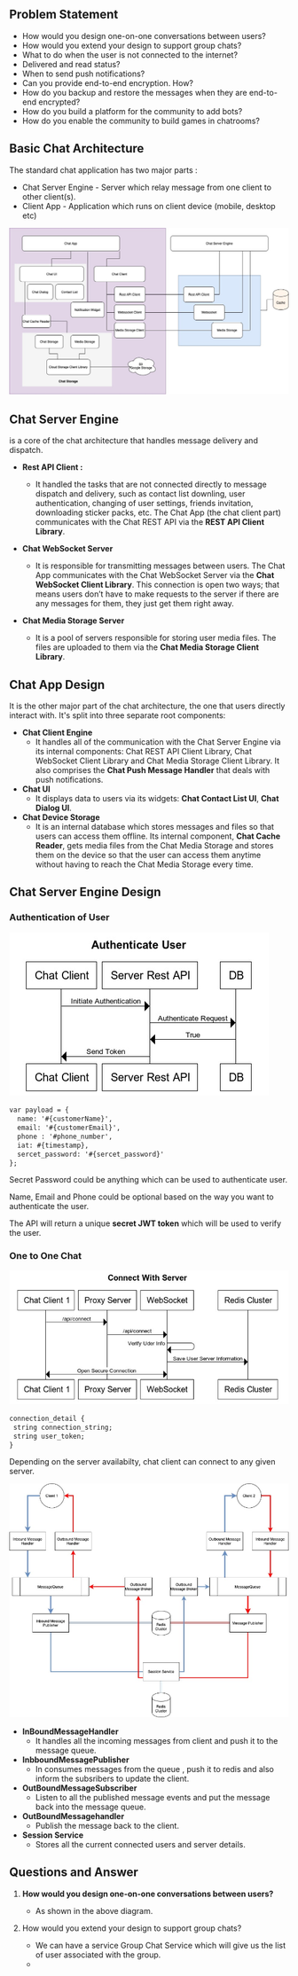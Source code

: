 ## Problem Statement
* How would you design one-on-one conversations between users?
* How would you extend your design to support group chats?
* What to do when the user is not connected to the internet?
* Delivered and read status?
* When to send push notifications?
* Can you provide end-to-end encryption. How?
* How do you backup and restore the messages when they are end-to-end encrypted?
* How do you build a platform for the community to add bots?
* How do you enable the community to build games in chatrooms?

## Basic Chat Architecture
The standard chat application has two major parts : 
- Chat Server Engine - Server which relay message from one client to other client(s).
- Client App - Application which runs on client device (mobile, desktop etc)

![Chat Architecture](chat_arh.jpg)

## Chat Server Engine

is a core of the chat architecture that handles message delivery and dispatch. 

- **Rest API Client :** 

  - It handled the tasks that are not connected directly to message dispatch and delivery, such as contact list downling, user authentication, changing of user settings, friends invitation, downloading sticker packs, etc. The Chat App (the chat client part) communicates with the Chat REST API via the **REST API Client Library**.

- **Chat WebSocket Server**

  -  It is responsible for transmitting messages between users. The Chat App communicates with the Chat WebSocket Server via the **Chat WebSocket Client Library**. This connection is open two ways; that means users don’t have to make requests to the server if there are any messages for them, they just get them right away.

- **Chat Media Storage Server** 

  - It is a pool of servers responsible for storing user media files. The files are uploaded to them via the **Chat Media Storage Client Library**.

## Chat App Design
It is the other major part of the chat architecture, the one that users directly interact with. It's split into three separate root components:

- **Chat Client Engine** 
  - It handles all of the communication with the Chat Server Engine via its internal components: Chat REST API Client Library, Chat WebSocket Client Library and Chat Media Storage Client Library. It also comprises the **Chat Push Message Handler** that deals with push notifications.
- **Chat UI** 
  - It displays data to users via its widgets: **Chat Contact List UI**, **Chat Dialog UI**.
- **Chat Device Storage** 
  - It is an internal database which stores messages and files so that users can access them offline. Its internal component, **Chat Cache Reader**, gets media files from the Chat Media Storage and stores them on the device so that the user can access them anytime without having to reach the Chat Media Storage every time.

## Chat Server Engine Design

### Authentication of User

![](authenticate_user.jpg)



```
var payload = {
  name: '#{customerName}',
  email: '#{customerEmail}',
  phone : '#phone_number',
  iat: #{timestamp},
  sercet_password: '#{sercet_password}'
};
```

Secret Password could be anything which can be used to authenticate user. 

Name, Email and Phone could be optional based on the way you want to authenticate the user. 

The API will return a unique **secret JWT token** which will be used to verify the user. 



### One to One Chat

![Chat Connection Architecture](chat_connect.jpg)



```
connection_detail {
 string connection_string;
 string user_token;
}
```

Depending on the server availabilty, chat client can connect to any given server.

 

![](one_to_one_chat.jpg)

- **InBoundMessageHandler**
  - It handles all the incoming messages from client and push it to the message queue. 
- **InbboundMessagePublisher**
  - In consumes messages from the queue , push it to redis and also inform the subsribers to update the client. 
- **OutBoundMessageSubscriber**
  - Listen to all the published message events and put the message back into the message queue. 
- **OutBoundMessagehandler**
  - Publish the message back to the client.
- **Session Service**
  - Stores all the current connected users and server details.

## Questions and Answer

1. **How would you design one-on-one conversations between users?**

   - As shown in the above diagram.

2. How would you extend your design to support group chats? 

   -  We can have a service Group Chat Service which will give us the list of user associated with the group. 
   - 

   

   

   

    